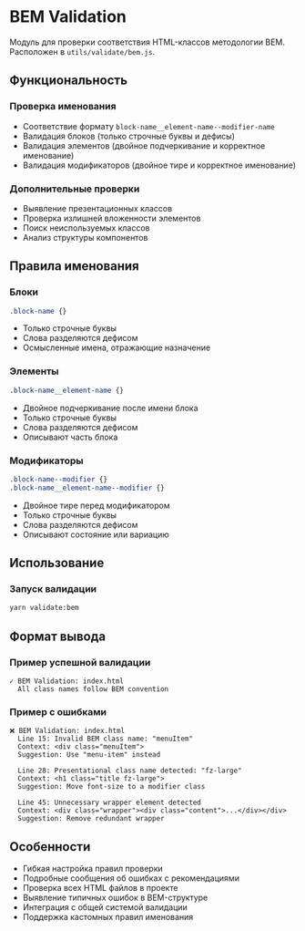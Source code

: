# BEM Validation

Модуль для проверки соответствия HTML-классов методологии BEM. Расположен в `utils/validate/bem.js`.

## Функциональность

### Проверка именования
- Соответствие формату `block-name__element-name--modifier-name`
- Валидация блоков (только строчные буквы и дефисы)
- Валидация элементов (двойное подчеркивание и корректное именование)
- Валидация модификаторов (двойное тире и корректное именование)

### Дополнительные проверки
- Выявление презентационных классов
- Проверка излишней вложенности элементов
- Поиск неиспользуемых классов
- Анализ структуры компонентов

## Правила именования

### Блоки
```css
.block-name {}
```
- Только строчные буквы
- Слова разделяются дефисом
- Осмысленные имена, отражающие назначение

### Элементы
```css
.block-name__element-name {}
```
- Двойное подчеркивание после имени блока
- Только строчные буквы
- Слова разделяются дефисом
- Описывают часть блока

### Модификаторы
```css
.block-name--modifier {}
.block-name__element-name--modifier {}
```
- Двойное тире перед модификатором
- Только строчные буквы
- Слова разделяются дефисом
- Описывают состояние или вариацию

## Использование

### Запуск валидации
```bash
yarn validate:bem
```

## Формат вывода

### Пример успешной валидации
```
✓ BEM Validation: index.html
  All class names follow BEM convention
```

### Пример с ошибками
```
❌ BEM Validation: index.html
  Line 15: Invalid BEM class name: "menuItem"
  Context: <div class="menuItem">
  Suggestion: Use "menu-item" instead

  Line 28: Presentational class name detected: "fz-large"
  Context: <h1 class="title fz-large">
  Suggestion: Move font-size to a modifier class

  Line 45: Unnecessary wrapper element detected
  Context: <div class="wrapper"><div class="content">...</div></div>
  Suggestion: Remove redundant wrapper
```

## Особенности
- Гибкая настройка правил проверки
- Подробные сообщения об ошибках с рекомендациями
- Проверка всех HTML файлов в проекте
- Выявление типичных ошибок в BEM-структуре
- Интеграция с общей системой валидации
- Поддержка кастомных правил именования 